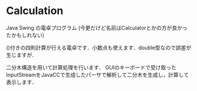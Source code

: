 # Calculation
Java Swing の電卓プログラム
(今更だけど名前はCalculatorとかの方が良かったかもしれない)

()付きの四則計算が行える電卓です．小数点も使えます．double型なので誤差が生じますが．

二分木構造を用いて計算処理を行います．
GUIのキーボードで受け取ったInputStreamをJavaCCで生成したパーサで解析して二分木を生成し，計算して表示します．

